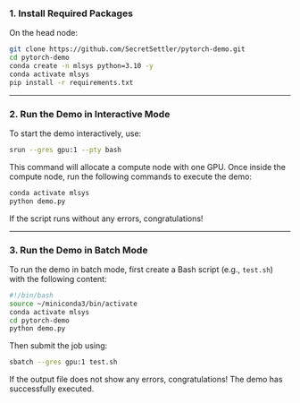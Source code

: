 ### **1. Install Required Packages**
On the head node:
```bash
git clone https://github.com/SecretSettler/pytorch-demo.git
cd pytorch-demo
conda create -n mlsys python=3.10 -y
conda activate mlsys
pip install -r requirements.txt
```

---

### **2. Run the Demo in Interactive Mode**
To start the demo interactively, use:
```bash
srun --gres gpu:1 --pty bash
```

This command will allocate a compute node with one GPU. Once inside the compute node, run the following commands to execute the demo:

```bash
conda activate mlsys
python demo.py
```

If the script runs without any errors, congratulations!

---

### **3. Run the Demo in Batch Mode**
To run the demo in batch mode, first create a Bash script (e.g., `test.sh`) with the following content:

```bash
#!/bin/bash
source ~/miniconda3/bin/activate
conda activate mlsys
cd pytorch-demo
python demo.py
```

Then submit the job using:
```bash
sbatch --gres gpu:1 test.sh
```

If the output file does not show any errors, congratulations! The demo has successfully executed.
